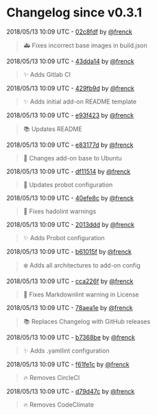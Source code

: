 # Changelog since v0.3.1

2018/05/13 10:09 UTC - [02c8fdf](https://github.com/hassio-addons/addon-airsonos/commit/02c8fdf4f4b46aee1b68bd27119960955f21d74d) by [@frenck](https://github.com/frenck)
> :ambulance: Fixes incorrect base images in build.json 

2018/05/13 10:09 UTC - [43dda14](https://github.com/hassio-addons/addon-airsonos/commit/43dda1446b5a9e776f365e842e66ef4bb5776c67) by [@frenck](https://github.com/frenck)
> :sparkles: Adds Gitlab CI 

2018/05/13 10:09 UTC - [429fb9d](https://github.com/hassio-addons/addon-airsonos/commit/429fb9db428b1a68b0285144b900095bcb4b359d) by [@frenck](https://github.com/frenck)
> :sparkles: Adds initial add-on README template 

2018/05/13 10:09 UTC - [e93f423](https://github.com/hassio-addons/addon-airsonos/commit/e93f423e3f80ab7a391566c319e5265840d06e94) by [@frenck](https://github.com/frenck)
> :books: Updates README 

2018/05/13 10:09 UTC - [e83177d](https://github.com/hassio-addons/addon-airsonos/commit/e83177d61c9e5535f6133f53d7d9d5b4273ee605) by [@frenck](https://github.com/frenck)
> :hammer: Changes add-on base to Ubuntu 

2018/05/13 10:09 UTC - [df11514](https://github.com/hassio-addons/addon-airsonos/commit/df115147686d1925d2d528e3b971c408ec4b281b) by [@frenck](https://github.com/frenck)
> :rocket: Updates probot configuration 

2018/05/13 10:09 UTC - [40efe8c](https://github.com/hassio-addons/addon-airsonos/commit/40efe8c75a292d753841521166c77707634bb1e3) by [@frenck](https://github.com/frenck)
> :shirt: Fixes hadolint warnings 

2018/05/13 10:09 UTC - [2013ddd](https://github.com/hassio-addons/addon-airsonos/commit/2013ddd7dcf33c6b993967ee8cf7f470c283e4e4) by [@frenck](https://github.com/frenck)
> :sparkles: Adds Probot configuration 

2018/05/13 10:09 UTC - [b61015f](https://github.com/hassio-addons/addon-airsonos/commit/b61015f133a33ab3f2f94c60ecfa4dd4ddf72b82) by [@frenck](https://github.com/frenck)
> :snowflake: Adds all architectures to add-on config 

2018/05/13 10:09 UTC - [cca226f](https://github.com/hassio-addons/addon-airsonos/commit/cca226fb8b3d1c20ae6657323dea6c09bb2b0c2e) by [@frenck](https://github.com/frenck)
> :shirt: Fixes Markdownlint warning in License 

2018/05/13 10:09 UTC - [78aea1e](https://github.com/hassio-addons/addon-airsonos/commit/78aea1e73a1299833f898ed4ee430a54c28ad59e) by [@frenck](https://github.com/frenck)
> :books: Replaces Changelog with GitHub releases 

2018/05/13 10:09 UTC - [b7368be](https://github.com/hassio-addons/addon-airsonos/commit/b7368be7c0bc883fb801a60a509c7cb1431014f3) by [@frenck](https://github.com/frenck)
> :sparkles: Adds .yamllint configuration 

2018/05/13 10:09 UTC - [f61fe1c](https://github.com/hassio-addons/addon-airsonos/commit/f61fe1c7eafc82bdcb3e50316bbf1d496b69706e) by [@frenck](https://github.com/frenck)
> :fire: Removes CircleCI 

2018/05/13 10:09 UTC - [d79d47c](https://github.com/hassio-addons/addon-airsonos/commit/d79d47c310dbb186d7f96b6930df673f4c7ed8bf) by [@frenck](https://github.com/frenck)
> :fire: Removes CodeClimate 

